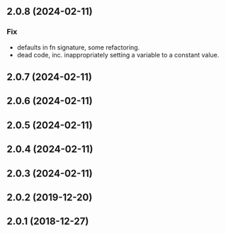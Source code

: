 ## 2.0.8 (2024-02-11)

### Fix

- defaults in fn signature, some refactoring.
- dead code, inc. inappropriately setting a variable to a constant value.

## 2.0.7 (2024-02-11)

## 2.0.6 (2024-02-11)

## 2.0.5 (2024-02-11)

## 2.0.4 (2024-02-11)

## 2.0.3 (2024-02-11)

## 2.0.2 (2019-12-20)

## 2.0.1 (2018-12-27)
